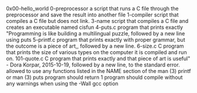 0x00-hello_world
0-preprocessor
	 a script that runs a C file through the preprocessor and save the result into another file
1-compiler
	 script that compiles a C file but does not link.
3-name
	 script that compiles a C file and creates an executable named cisfun
4-puts.c
	 program that prints exactly "Programming is like building a multilingual puzzle, followed by a new line using puts
5-printf.c
	 program that prints exactly with proper grammar, but the outcome is a piece of art,, followed by a new line.
6-size.c
	C program that prints the size of various types on the computer it is compiled and run on.
101-quote.c
	C program that prints exactly and that piece of art is useful" - Dora Korpar, 2015-10-19, followed by a new line, to the standard error.
allowed to use any functions listed in the NAME section of the man (3) printf or man (3) puts
program should return 1
program should compile without any warnings when using the -Wall gcc option

